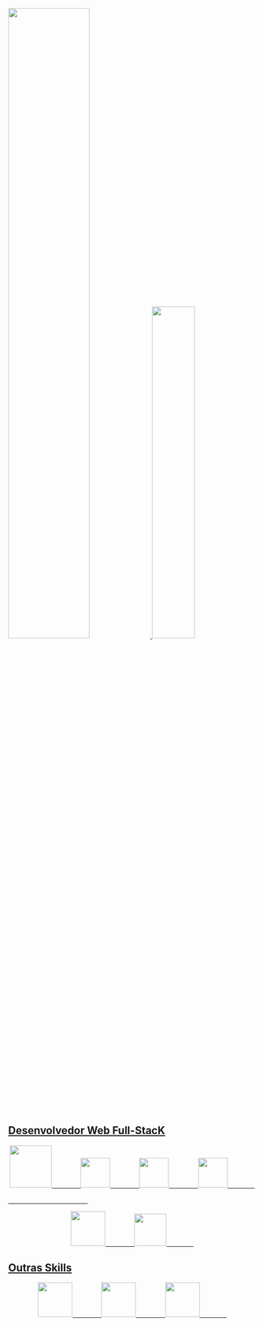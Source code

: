 <div>
    <a href="https://github.com/reiscaslureis">
    <img width="57.2%" src="https://github-readme-stats.vercel.app/api?username=reiscaslureis&show_icons=true&theme=nord&include_all_commits=true&count_private=true&border_radius=0"/>
    <img width="41.5%" src="https://github-readme-stats.vercel.app/api/top-langs/?username=reiscaslureis&layout=compact&langs_count=7&border_radius=0&theme=nord"/>
</div>
      
## Desenvolvedor Web Full-StacK
   
<div align="center">
    <img height="85" src="https://cdn.jsdelivr.net/gh/devicons/devicon/icons/java/java-original.svg">
    &nbsp;&nbsp;&nbsp;&nbsp;&nbsp;&nbsp;&nbsp;&nbsp;&nbsp;&nbsp;&nbsp;&nbsp;&nbsp;
    <img height="60" src="https://cdn.jsdelivr.net/gh/devicons/devicon/icons/html5/html5-original.svg">
    &nbsp;&nbsp;&nbsp;&nbsp;&nbsp;&nbsp;&nbsp;&nbsp;&nbsp;&nbsp;&nbsp;&nbsp;&nbsp;
    <img height="60" src="https://cdn.jsdelivr.net/gh/devicons/devicon/icons/css3/css3-original.svg">
    &nbsp;&nbsp;&nbsp;&nbsp;&nbsp;&nbsp;&nbsp;&nbsp;&nbsp;&nbsp;&nbsp;&nbsp;&nbsp;
    <img height="60" src="https://cdn.jsdelivr.net/gh/devicons/devicon/icons/typescript/typescript-plain.svg">
    &nbsp;&nbsp;&nbsp;&nbsp;&nbsp;&nbsp;&nbsp;&nbsp;&nbsp;&nbsp;&nbsp;&nbsp;&nbsp;
</div>
    
&nbsp;&nbsp;&nbsp;&nbsp;&nbsp;&nbsp;&nbsp;&nbsp;&nbsp;&nbsp;&nbsp;&nbsp;&nbsp;
&nbsp;&nbsp;&nbsp;&nbsp;&nbsp;&nbsp;&nbsp;&nbsp;&nbsp;&nbsp;&nbsp;&nbsp;&nbsp;
&nbsp;&nbsp;&nbsp;&nbsp;&nbsp;&nbsp;&nbsp;&nbsp;&nbsp;&nbsp;&nbsp;&nbsp;&nbsp;
   
<div align="center">
    <img height="70" src="https://cdn.jsdelivr.net/gh/devicons/devicon/icons/react/react-original.svg">
    &nbsp;&nbsp;&nbsp;&nbsp;&nbsp;&nbsp;&nbsp;&nbsp;&nbsp;&nbsp;&nbsp;&nbsp;&nbsp;
    <img height="65" src="https://cdn.jsdelivr.net/gh/devicons/devicon/icons/spring/spring-original.svg">
    &nbsp;&nbsp;&nbsp;&nbsp;&nbsp;&nbsp;&nbsp;&nbsp;&nbsp;&nbsp;&nbsp;&nbsp;&nbsp;
</div>
    
## Outras Skills
  
<div align="center">
    <img height="70" src="https://cdn.jsdelivr.net/gh/devicons/devicon/icons/c/c-line.svg">
    &nbsp;&nbsp;&nbsp;&nbsp;&nbsp;&nbsp;&nbsp;&nbsp;&nbsp;&nbsp;&nbsp;&nbsp;&nbsp;
    <img height="70" src="https://cdn.jsdelivr.net/gh/devicons/devicon/icons/python/python-plain.svg">
    &nbsp;&nbsp;&nbsp;&nbsp;&nbsp;&nbsp;&nbsp;&nbsp;&nbsp;&nbsp;&nbsp;&nbsp;&nbsp;
    <img height="70" src="https://cdn.jsdelivr.net/gh/devicons/devicon/icons/cplusplus/cplusplus-line.svg">
    &nbsp;&nbsp;&nbsp;&nbsp;&nbsp;&nbsp;&nbsp;&nbsp;&nbsp;&nbsp;&nbsp;&nbsp;&nbsp;
</div>
